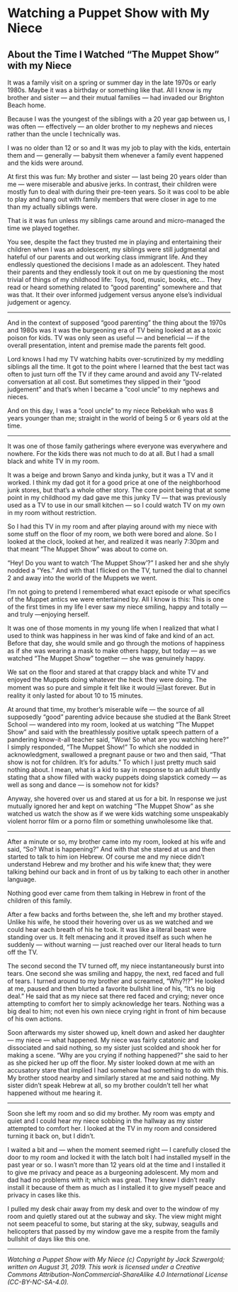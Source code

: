 # Watching a Puppet Show with My Niece
## About the Time I Watched “The Muppet Show” with my Niece

It was a family visit on a spring or summer day in the late 1970s or early 1980s. Maybe it was a birthday or something like that. All I know is my brother and sister — and their mutual families — had invaded our Brighton Beach home.

Because I was the youngest of the siblings with a 20 year gap between us, I was often — effectively — an older brother to my nephews and nieces rather than the uncle I technically was.

I was no older than 12 or so and It was my job to play with the kids, entertain them and — generally — babysit them whenever a family event happened and the kids were around.

At first this was fun: My brother and sister — last being 20 years older than me — were miserable and abusive jerks. In contrast, their children were mostly fun to deal with during their pre-teen years. So it was cool to be able to play and hang out with family members that were closer in age to me than my actually siblings were.

That is it was fun unless my siblings came around and micro-managed the time we played together.

You see, despite the fact they trusted me in playing and entertaining their children when I was an adolescent, my siblings were still judgmental and hateful of our parents and out working class immigrant life. And they endlessly questioned the decisions I made as an adolescent. They hated their parents and they endlessly took it out on me by questioning the most trivial of things of my childhood life: Toys, food, music, books, etc… They read or heard something related to “good parenting” somewhere and that was that. It their over informed judgement versus anyone else’s individual judgement or agency.

***

And in the context of supposed “good parenting” the thing about the 1970s and 1980s was it was the burgeoning era of TV being looked at as a toxic poison for kids. TV was only seen as useful — and beneficial — if the overall presentation, intent and premise made the parents felt good.

Lord knows I had my TV watching habits over-scrutinized by my meddling siblings all the time. It got to the point where I learned that the best tact was often to just turn off the TV if they came around and avoid any TV-related conversation at all cost. But sometimes they slipped in their “good judgement” and that’s when I became a “cool uncle” to my nephews and nieces.

And on this day, I was a “cool uncle” to my niece Rebekkah who was 8 years younger than me; straight in the world of being 5 or 6 years old at the time.

***

It was one of those family gatherings where everyone was everywhere and nowhere. For the kids there was not much to do at all. But I had a small black and white TV in my room.

It was a beige and brown Sanyo and kinda junky, but it was a TV and it worked. I think my dad got it for a good price at one of the neighborhood junk stores, but that’s a whole other story. The core point being that at some point in my childhood my dad gave me this junky TV — that was previously used as a TV to use in our small kitchen — so I could watch TV on my own in my room without restriction.

So I had this TV in my room and after playing around with my niece with some stuff on the floor of my room, we both were bored and alone. So I looked at the clock, looked at her, and realized it was nearly 7:30pm and that meant “The Muppet Show” was about to come on.

“Hey! Do you want to watch ‘The Muppet Show’?” I asked her and she shyly nodded a “Yes.” And with that I flicked on the TV, turned the dial to channel 2 and away into the world of the Muppets we went.

I’m not going to pretend I remembered what exact episode or what specifics of the Muppet antics we were entertained by. All I know is this: This is one of the first times in my life I ever saw my niece smiling, happy and totally — and truly —enjoying herself.

It was one of those moments in my young life when I realized that what I used to think was happiness in her was kind of fake and kind of an act. Before that day, she would smile and go through the motions of happiness as if she was wearing a mask to make others happy, but today — as we watched “The Muppet Show” together — she was genuinely happy.

We sat on the floor and stared at that crappy black and white TV and enjoyed the Muppets doing whatever the heck they were doing. The moment was so pure and simple it felt like it would ￼last forever. But in reality it only lasted for about 10 to 15 minutes.

At around that time, my brother’s miserable wife — the source of all supposedly “good” parenting advice because she studied at the Bank Street School — wandered into my room, looked at us watching “The Muppet Show” and said with the breathlessly positive uptalk speech pattern of a pandering know-it-all teacher said, “Wow! So what are you watching here?” I simply responded, “The Muppet Show!” To which she nodded in acknowledgment, swallowed a pregnant pause or two and then said, “That show is not for children. It’s for adults.” To which I just pretty much said nothing about. I mean, what is a kid to say in response to an adult bluntly stating that a show filled with wacky puppets doing slapstick comedy — as well as song and dance — is somehow not for kids?

Anyway, she hovered over us and stared at us for a bit. In response we just mutually ignored her and kept on watching “The Muppet Show” as she watched us watch the show as if we were kids watching some unspeakably violent horror film or a porno film or something unwholesome like that.

***

After a minute or so, my brother came into my room, looked at his wife and said, “So? What is happening?” And with that she stared at us and then started to talk to him ion Hebrew. Of course me and my niece didn’t understand Hebrew and my brother and his wife knew that; they were talking behind our back and in front of us by talking to each other in another language.

Nothing good ever came from them talking in Hebrew in front of the children of this family.

After a few backs and forths between the, she left and my brother stayed. Unlike his wife, he stood their hovering over us as we watched and we could hear each breath of his he took. It was like a literal beast were standing over us. It felt menacing and it proved itself as such when he suddenly — without warning — just reached over our literal heads to turn off the TV.

The second second the TV turned off, my niece instantaneously burst into tears. One second she was smiling and happy, the next, red faced and full of tears. I turned around to my brother and screamed, “Why?!?” He looked at me, paused and then blurted a favorite bullshit line of his, “It’s no big deal.” He said that as my niece sat there red faced and crying; never once attempting to comfort her to simply acknowledge her tears. Nothing was a big deal to him; not even his own niece crying right in front of him because of his own actions.

Soon afterwards my sister showed up, knelt down and asked her daughter — my niece — what happened. My niece was fairly catatonic and dissociated and said nothing, so my sister just scolded and shook her for making a scene. “Why are you crying if nothing happened?” she said to her as she picked her up off the floor. My sister looked down at me with an accusatory stare that implied I had somehow had something to do with this. My brother stood nearby and similarly stared at me and said nothing. My sister didn’t speak Hebrew at all, so my brother couldn’t tell her what happened without me hearing it.

***

Soon she left my room and so did my brother. My room was empty and quiet and I could hear my niece sobbing in the hallway as my sister attempted to comfort her. I looked at the TV in my room and considered turning it back on, but I didn’t.

I waited a bit and — when the moment seemed right — I carefully closed the door to my room and locked it with the latch bolt I had installed myself in the past year or so. I wasn’t more than 12 years old at the time and I installed it to give me privacy and peace as a burgeoning adolescent. My mom and dad had no problems with it; which was great. They knew I didn’t really install it because of them as much as I installed it to give myself peace and privacy in cases like this.

I pulled my desk chair away from my desk and over to the window of my room and quietly stared out at the subway and sky. The view might might not seem peaceful to some, but staring at the sky, subway, seagulls and helicopters that passed by my window gave me a respite from the family bullshit of days like this one.

***

*Watching a Puppet Show with My Niece (c) Copyright by Jack Szwergold; written on August 31, 2019. This work is licensed under a Creative Commons Attribution-NonCommercial-ShareAlike 4.0 International License (CC-BY-NC-SA-4.0).*